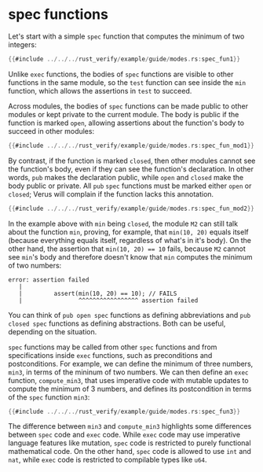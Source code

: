 # spec functions

Let's start with a simple `spec` function that computes the minimum of two integers:

```rust
{{#include ../../../rust_verify/example/guide/modes.rs:spec_fun1}}
```

Unlike `exec` functions,
the bodies of `spec` functions are visible to other functions in the same module,
so the `test` function can see inside the `min` function,
which allows the assertions in `test` to succeed.

Across modules, the bodies of `spec` functions can be made public to other modules
or kept private to the current module.
The body is public if the function is marked `open`,
allowing assertions about the function's body to succeed in other modules:

```rust
{{#include ../../../rust_verify/example/guide/modes.rs:spec_fun_mod1}}
```

By contrast, if the function is marked `closed`,
then other modules cannot see the function's body,
even if they can see the function's declaration.
In other words, `pub` makes the declaration public,
while `open` and `closed` make the body public or private.
All `pub` `spec` functions must be marked either `open` or `closed`;
Verus will complain if the function lacks this annotation.

```rust
{{#include ../../../rust_verify/example/guide/modes.rs:spec_fun_mod2}}
```

In the example above with `min` being `closed`,
the module `M2` can still talk about the function `min`,
proving, for example, that `min(10, 20)` equals itself
(because everything equals itself, regardless of what's in it's body).
On the other hand, the assertion that `min(10, 20) == 10` fails,
because `M2` cannot see `min`'s body and therefore doesn't know that `min`
computes the minimum of two numbers:

```
error: assertion failed
   |
   |         assert(min(10, 20) == 10); // FAILS
   |                ^^^^^^^^^^^^^^^^^ assertion failed
```

You can think of `pub open spec` functions as defining abbreviations
and `pub closed spec` functions as defining abstractions.
Both can be useful, depending on the situation.

`spec` functions may be called from other `spec` functions
and from specifications inside `exec` functions,
such as preconditions and postconditions.
For example, we can define the minimum of three numbers, `min3`,
in terms of the mininum of two numbers.
We can then define an `exec` function, `compute_min3`,
that uses imperative code with mutable updates to compute
the minimum of 3 numbers,
and defines its postcondition in terms of the `spec` function `min3`:

```rust
{{#include ../../../rust_verify/example/guide/modes.rs:spec_fun3}}
```

The difference between `min3` and `compute_min3` highlights some differences
between `spec` code and `exec` code.
While `exec` code may use imperative language features like mutation,
`spec` code is restricted to purely functional mathematical code.
On the other hand, `spec` code is allowed to use `int` and `nat`,
while `exec` code is restricted to compilable types like `u64`.
